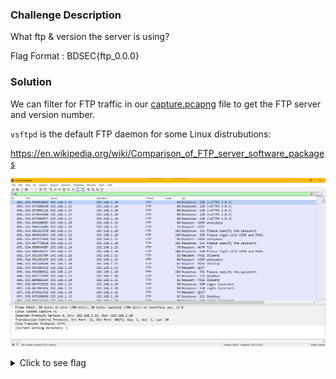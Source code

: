### Challenge Description

What ftp & version the server is using?

Flag Format : BDSEC{ftp_0.0.0}

### Solution

We can filter for FTP traffic in our [capture.pcapng](attachments/capture.pcapng) file to get the FTP server and version number. 

`vsftpd` is the default FTP daemon for some Linux distrubutions:

https://en.wikipedia.org/wiki/Comparison_of_FTP_server_software_packages

![](img/wireshark-ftp-version.png)

<details>
  <summary>Click to see flag</summary> 
  
    BDSEC{vsFTPd_3.0.3}

</details>